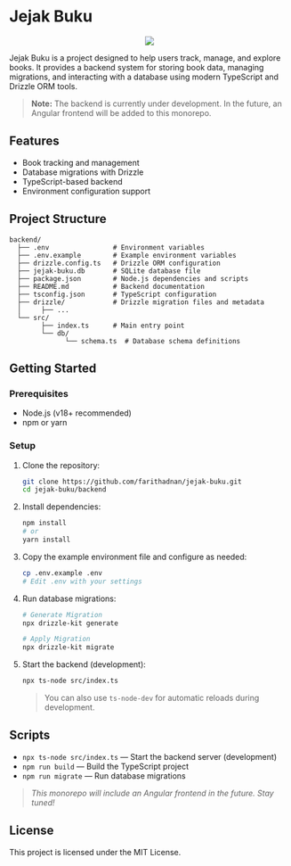 # Jejak Buku

<p align="center">
  <img src="https://media.giphy.com/media/v1.Y2lkPTc5MGI3NjExMWhkaGJnZjI4OTBjM3hzeHhwNW41azMzdno2Z2ltamhlbWRpZWZnbCZlcD12MV9naWZzX3NlYXJjaCZjdD1n/NFA61GS9qKZ68/giphy.gif" />
</p>

Jejak Buku is a project designed to help users track, manage, and explore books. It provides a backend system for storing book data, managing migrations, and interacting with a database using modern TypeScript and Drizzle ORM tools.

> **Note:** The backend is currently under development. In the future, an Angular frontend will be added to this monorepo.

## Features
- Book tracking and management
- Database migrations with Drizzle
- TypeScript-based backend
- Environment configuration support

## Project Structure
```
backend/
  ├── .env                # Environment variables
  ├── .env.example        # Example environment variables
  ├── drizzle.config.ts   # Drizzle ORM configuration
  ├── jejak-buku.db       # SQLite database file
  ├── package.json        # Node.js dependencies and scripts
  ├── README.md           # Backend documentation
  ├── tsconfig.json       # TypeScript configuration
  ├── drizzle/            # Drizzle migration files and metadata
  │     ├── ...
  └── src/
        ├── index.ts      # Main entry point
        └── db/
              └── schema.ts  # Database schema definitions
```

## Getting Started

### Prerequisites
- Node.js (v18+ recommended)
- npm or yarn

### Setup
1. Clone the repository:
   ```bash
   git clone https://github.com/farithadnan/jejak-buku.git
   cd jejak-buku/backend
   ```
2. Install dependencies:
   ```bash
   npm install
   # or
   yarn install
   ```
3. Copy the example environment file and configure as needed:
   ```bash
   cp .env.example .env
   # Edit .env with your settings
   ```
4. Run database migrations:
   ```bash
   # Generate Migration
   npx drizzle-kit generate

   # Apply Migration
   npx drizzle-kit migrate
   ```
 5. Start the backend (development):
    ```bash
    npx ts-node src/index.ts
    ```
    > You can also use `ts-node-dev` for automatic reloads during development.

## Scripts
- `npx ts-node src/index.ts` — Start the backend server (development)
- `npm run build` — Build the TypeScript project
- `npm run migrate` — Run database migrations

> *This monorepo will include an Angular frontend in the future. Stay tuned!*

## License
This project is licensed under the MIT License.
